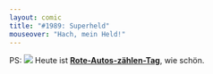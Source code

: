 ```yaml
---
layout: comic
title: "#1989: Superheld"
mouseover: "Hach, mein Held!"
---
```


PS:
<a href="http://www.fonflatter.de/kalender"><img src="http://www.fonflatter.de/bilder/2011.png"></a>
Heute ist <a  href="http://www.fonflatter.de/kalender"><strong>Rote-Autos-zählen-Tag</strong></a>, wie schön.
